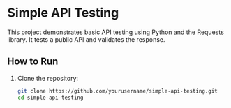 # Simple API Testing

This project demonstrates basic API testing using Python and the Requests library. It tests a public API and validates the response.

## How to Run
1. Clone the repository:
   ```bash
   git clone https://github.com/yourusername/simple-api-testing.git
   cd simple-api-testing
